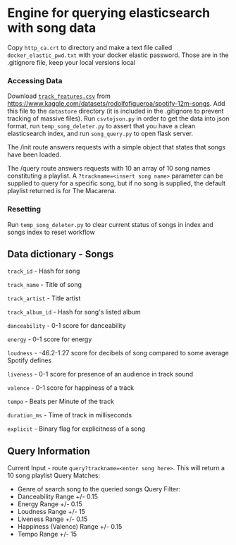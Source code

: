 # Engine for querying elasticsearch with song data

Copy `http_ca.crt` to directory and make a text file called `docker_elastic_pwd.txt` with your docker elastic password.
Those are in the .gitignore file, keep your local versions local

### Accessing Data

Download [`track_features.csv`](https://www.kaggle.com/datasets/rodolfofigueroa/spotify-12m-songs) from https://www.kaggle.com/datasets/rodolfofigueroa/spotify-12m-songs. Add this file to the `datastore` directory (it is included in the .gitignore to prevent tracking of massive files). Run `csvtojson.py` in order to get the data into json format, run `temp_song_deleter.py` to assert that you have a clean elasticsearch index, and run `song_query.py` to open flask server.

The /init route answers requests with a simple object that states that songs have been loaded.

The /query route answers requests with 10 an array of 10 song names constituting a playlist. A `?trackname=<insert song name>` parameter can be supplied to query for a specific song, but if no song is supplied, the default playlist returned is for The Macarena.

### Resetting

Run `temp_song_deleter.py` to clear current status of songs in index and songs index to reset workflow

## Data dictionary - Songs
`track_id` - Hash for song

`track_name` - Title of song

`track_artist` - Title artist

`track_album_id` - Hash for song's listed album

`danceability` - 0-1 score for danceability 

`energy` - 0-1 score for energy

`loudness` - -46.2-1.27 score for decibels of song compared to some average Spotify defines

`liveness` - 0-1 score for presence of an audience in track sound

`valence` - 0-1 score for happiness of a track

`tempo` - Beats per Minute of the track

`duration_ms` - Time of track in milliseconds

`explicit` - Binary flag for explicitness of a song

## Query Information
Current Input - route `query?trackname=<enter song here>`. This will return a 10 song playlist 
Query Matches:
  - Genre of search song to the queried songs
Query Filter:
  - Danceability Range +/- 0.15
  - Energy Range +/- 0.15
  - Loudness Range +/- 15
  - Liveness Range +/- 0.15
  - Happiness (Valence) Range +/- 0.15
  - Tempo Range +/- 15

